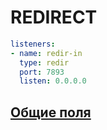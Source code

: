 # REDIRECT

```{.yaml linenums="1"}
listeners:
- name: redir-in
  type: redir
  port: 7893
  listen: 0.0.0.0
```

## [Общие поля](./index.md) 